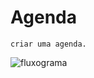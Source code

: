 # Agenda
```
criar uma agenda.
```

![fluxograma](https://user-images.githubusercontent.com/103974210/173355943-ba39a61f-1f21-4a38-ac5e-af61e372202a.png)


